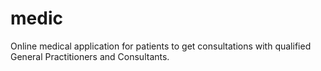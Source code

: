# medic
Online medical application for patients to get consultations with qualified General Practitioners and Consultants.
